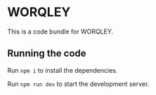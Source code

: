 
  # WORQLEY

  This is a code bundle for WORQLEY. 
  

  ## Running the code

  Run `npm i` to install the dependencies.

  Run `npm run dev` to start the development server.
  
